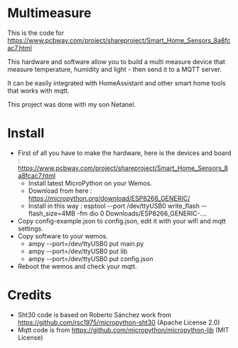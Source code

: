 # Multimeasure
This is the code for https://www.pcbway.com/project/shareproject/Smart_Home_Sensors_8a8fcac7.html

This hardware and software allow you to build a multi measure device that measure temperature, humidity and light - then send it to a MQTT server.

It can be easily integrated with HomeAssistant and other smart home tools that works with mqtt.

This project was done with my son Netanel.

# Install
* First of all you have to make the hardware, here is the devices and board : https://www.pcbway.com/project/shareproject/Smart_Home_Sensors_8a8fcac7.html
    * Install latest MicroPython on your Wemos.
    * Download from here : https://micropython.org/download/ESP8266_GENERIC/
    * Install in this way : esptool --port /dev/ttyUSB0 write_flash --flash_size=4MB -fm dio 0 Downloads/ESP8266_GENERIC-....
* Copy config-example.json to config.json, edit it with your wifi and mqtt settings.
* Copy software to your wemos.
    * ampy --port=/dev/ttyUSB0 put main.py
    * ampy --port=/dev/ttyUSB0 put lib
    * ampy --port=/dev/ttyUSB0 put config.json
* Reboot the wemos and check your mqtt.

# Credits
* Sht30 code is based on Roberto Sánchez work from https://github.com/rsc1975/micropython-sht30 (Apache License 2.0)
* Mqtt code is from https://github.com/micropython/micropython-lib (MIT License)

